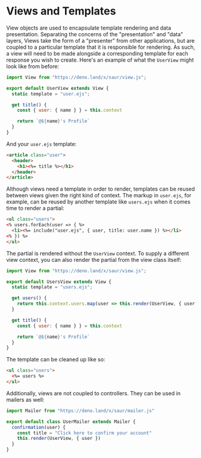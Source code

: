 # Views and Templates

View objects are used to encapsulate template rendering and data
presentation. Separating the concerns of the "presentation" and "data"
layers, Views take the form of a "presenter" from other applications,
but are coupled to a particular template that it is responsible for
rendering. As such, a view will need to be made alongside a
corresponding template for each response you wish to create. Here's an
example of what the `UserView` might look like from before:

```javascript
import View from "https://deno.land/x/saur/view.js";

export default UserView extends View {
  static template = "user.ejs";

  get title() {
    const { user: { name } } = this.context

    return `@${name}'s Profile`
  }
}
```

And your `user.ejs` template:

```html
<article class="user">
  <header>
    <h1><%= title %></h1>
  </header>
</article>
```

Although views need a template in order to render, templates can be
reused between views given the right kind of context. The markup in
`user.ejs`, for example, can be reused by another template like
`users.ejs` when it comes time to render a partial:

```html
<ul class="users">
<% users.forEach(user => { %>
  <li><%= include("user.ejs", { user, title: user.name }) %></li>
<% }) %>
</ul>
```

The partial is rendered without the `UserView` context. To supply a
different view context, you can also render the partial from the view
class itself:

```javascript
import View from "https://deno.land/x/saur/view.js";

export default UsersView extends View {
  static template = "users.ejs";

  get users() {
    return this.context.users.map(user => this.render(UserView, { user })
  }

  get title() {
    const { user: { name } } = this.context

    return `@${name}'s Profile`
  }
}
```

The template can be cleaned up like so:

```html
<ul class="users">
  <%= users %>
</ul>
```

Additionally, views are not coupled to controllers. They can be used in
mailers as well:

```javascript
import Mailer from "https://deno.land/x/saur/mailer.js"

export default class UserMailer extends Mailer {
  confirmation(user) {
    const title = "Click here to confirm your account"
    this.render(UserView, { user })
  }
}
```


